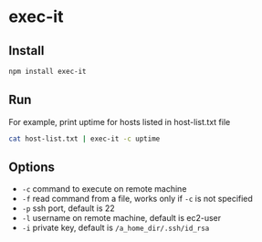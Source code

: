 # exec-it

## Install

```sh
npm install exec-it
```

## Run

For example, print uptime for hosts listed in host-list.txt file

```sh
cat host-list.txt | exec-it -c uptime
```

## Options

 * ```-c``` command to execute on remote machine
 * ```-f``` read command from a file, works only if ```-c``` is not specified
 * ```-p``` ssh port, default is 22
 * ```-l``` username on remote machine, default is ec2-user
 * ```-i``` private key, default is ```/a_home_dir/.ssh/id_rsa```
